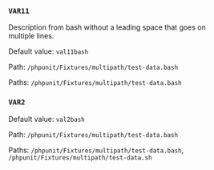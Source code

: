 ### `VAR11`

Description from bash without a leading space that goes on<br />multiple lines.

Default value: `val11bash`

Path: `/phpunit/Fixtures/multipath/test-data.bash`

Paths: `/phpunit/Fixtures/multipath/test-data.bash`

### `VAR2`

Default value: `val2bash`

Path: `/phpunit/Fixtures/multipath/test-data.bash`

Paths: `/phpunit/Fixtures/multipath/test-data.bash`, `/phpunit/Fixtures/multipath/test-data.sh`

